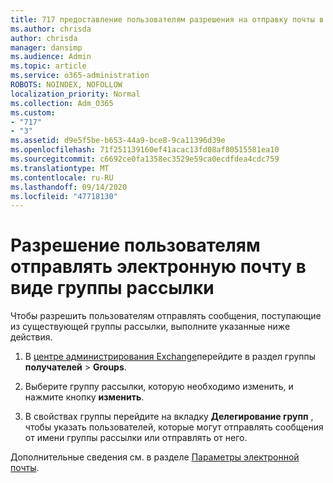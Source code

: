 ```yaml
---
title: 717 предоставление пользователям разрешения на отправку почты в виде списка рассылки
ms.author: chrisda
author: chrisda
manager: dansimp
ms.audience: Admin
ms.topic: article
ms.service: o365-administration
ROBOTS: NOINDEX, NOFOLLOW
localization_priority: Normal
ms.collection: Adm_O365
ms.custom:
- "717"
- "3"
ms.assetid: d9e5f5be-b653-44a9-bce8-9ca11396d39e
ms.openlocfilehash: 71f251139160ef41acac13fd08af80515581ea10
ms.sourcegitcommit: c6692ce0fa1358ec3529e59ca0ecdfdea4cdc759
ms.translationtype: MT
ms.contentlocale: ru-RU
ms.lasthandoff: 09/14/2020
ms.locfileid: "47718130"
---
```

# <a name="allow-users-to-send-email-as-a-distribution-group"></a>Разрешение пользователям отправлять электронную почту в виде группы рассылки

Чтобы разрешить пользователям отправлять сообщения, поступающие из существующей группы рассылки, выполните указанные ниже действия.

1. В [центре администрирования Exchange](https://outlook.office365.com/ecp/)перейдите в раздел группы **получателей** \> **Groups**.

2. Выберите группу рассылки, которую необходимо изменить, и нажмите кнопку **изменить**.

3. В свойствах группы перейдите на вкладку **Делегирование групп** , чтобы указать пользователей, которые могут отправлять сообщения от имени группы рассылки или отправлять от него.

Дополнительные сведения см. в разделе [Параметры электронной почты](https://technet.microsoft.com/library/bb124513.aspx#groupdelegation).
